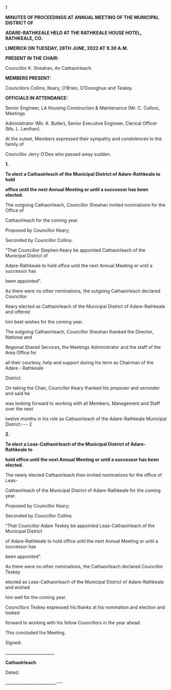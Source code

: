 1

**MINUTES OF PROCEEDINGS AT ANNUAL MEETING OF THE MUNICIPAL DISTRICT OF**

**ADARE-RATHKEALE HELD AT THE RATHKEALE HOUSE HOTEL, RATHKEALE, CO.**

**LIMERICK ON TUESDAY, 28TH** **JUNE, 2022 AT 9.30 A.M.**

**PRESENT IN THE CHAIR:**

Councillor K. Sheahan, An Cathaoirleach.

**MEMBERS PRESENT:**

Councillors Collins, Keary, O’Brien, O’Donoghue and Teskey.

**OFFICIALS IN ATTENDANCE:**

Senior Engineer, LA Housing Construction & Maintenance (Mr. C. Culloo), Meetings

Administrator (Ms. K. Butler), Senior Executive Engineer, Clerical Officer (Ms. L. Lenihan).

At the outset, Members expressed their sympathy and condolences to the family of

Councillor Jerry O’Dea who passed away sudden.

**1.**

**To elect a Cathaoirleach of the Municipal District of Adare-Rathkeale to hold**

**office until the next Annual Meeting or until a successor has been elected.**

The outgoing Cathaoirleach, Councillor Sheahan invited nominations for the Office of

Cathaoirleach for the coming year.

Proposed by Councillor Keary;

Seconded by Councillor Collins.

“That Councillor Stephen Keary be appointed Cathaoirleach of the Municipal District of

Adare-Rathkeale to hold office until the next Annual Meeting or until a successor has

been appointed”.

As there were no other nominations, the outgoing Cathaoirleach declared Councillor

Keary elected as Cathaoirleach of the Municipal District of Adare-Rathkeale and offered

him best wishes for the coming year.

The outgoing Cathaoirleach, Councillor Sheahan thanked the Director, National and

Regional Shared Services, the Meetings Administrator and the staff of the Area Office for

all their courtesy, help and support during his term as Chairman of the Adare - Rathkeale

District.

On taking the Chair, Councillor Keary thanked his proposer and seconder and said he

was looking forward to working with all Members, Management and Staff over the next

twelve months in his role as Cathaoirleach of the Adare-Rathkeale Municipal District.---
2

**2.**

**To elect a Leas-Cathaoirleach of the Municipal District of Adare-Rathkeale to**

**hold office until the next Annual Meeting or until a successor has been elected.**

The newly elected Cathaoirleach then invited nominations for the office of Leas-

Cathaoirleach of the Municipal District of Adare-Rathkeale for the coming year.

Proposed by Councillor Keary;

Seconded by Councillor Collins.

“That Councillor Adam Teskey be appointed Leas-Cathaoirleach of the Municipal District

of Adare-Rathkeale to hold office until the next Annual Meeting or until a successor has

been appointed”.

As there were no other nominations, the Cathaoirleach declared Councillor Teskey

elected as Leas-Cathaoirleach of the Municipal District of Adare-Rathkeale and wished

him well for the coming year.

Councillors Teskey expressed his thanks at his nomination and election and looked

forward to working with his fellow Councillors in the year ahead.

This concluded the Meeting.

Signed:

\_\_\_\_\_\_\_\_\_\_\_\_\_\_\_\_\_\_\_\_\_\_\_\_

**Cathaoirleach**

Dated:

\_\_\_\_\_\_\_\_\_\_\_\_\_\_\_\_\_\_\_\_\_\_\_\_\_---
